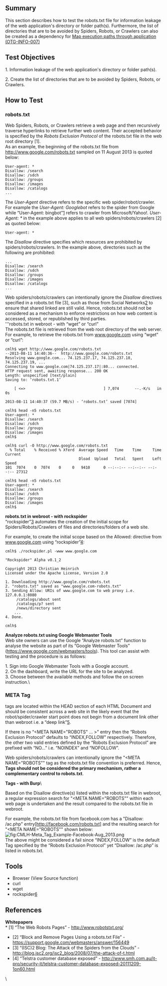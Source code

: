 Summary
-------

This section describes how to test the robots.txt file for information leakage of the web application's directory or folder path(s). Furthermore, the list of directories that are to be avoided by Spiders, Robots, or Crawlers can also be created as a dependency for [Map execution paths through application (OTG-INFO-007)](Map_execution_paths_through_application_(OTG-INFO-007) "wikilink")

Test Objectives
---------------

1\. Information leakage of the web application's directory or folder path(s).

2\. Create the list of directories that are to be avoided by Spiders, Robots, or Crawlers.

How to Test
-----------

### robots.txt

Web Spiders, Robots, or Crawlers retrieve a web page and then recursively traverse hyperlinks to retrieve further web content. Their accepted behavior is specified by the *Robots Exclusion Protocol* of the robots.txt file in the web root directory \[1\].\
As an example, the beginning of the robots.txt file from <http://www.google.com/robots.txt> sampled on 11 August 2013 is quoted below:

    User-agent: *
    Disallow: /search
    Disallow: /sdch
    Disallow: /groups
    Disallow: /images
    Disallow: /catalogs
    ...

The *User-Agent* directive refers to the specific web spider/robot/crawler. For example the *User-Agent: Googlebot* refers to the spider from Google while “User-Agent: bingbot”[1](http://www.bing.com/blogs/site_blogs/b/webmaster/archive/2010/06/28/bing-crawler-bingbot-on-the-horizon.aspx) refers to crawler from Microsoft/Yahoo!. *User-Agent: \** in the example above applies to all web spiders/robots/crawlers \[2\] as quoted below:

    User-agent: *

The *Disallow* directive specifies which resources are prohibited by spiders/robots/crawlers. In the example above, directories such as the following are prohibited:

    ... 
    Disallow: /search
    Disallow: /sdch
    Disallow: /groups
    Disallow: /images
    Disallow: /catalogs
    ...

Web spiders/robots/crawlers can intentionally ignore the *Disallow* directives specified in a robots.txt file \[3\], such as those from Social Networks[2](https://www.htbridge.com/news/social_networks_can_robots_violate_user_privacy.html) to ensure that shared linked are still valid. Hence, robots.txt should not be considered as a mechanism to enforce restrictions on how web content is accessed, stored, or republished by third parties.\
'''robots.txt in webroot - with “wget” or “curl”\
The robots.txt file is retrieved from the web root directory of the web server. For example, to retrieve the robots.txt from www.google.com using “wget” or “curl”:

    cmlh$ wget http://www.google.com/robots.txt
    --2013-08-11 14:40:36--  http://www.google.com/robots.txt
    Resolving www.google.com... 74.125.237.17, 74.125.237.18, 74.125.237.19, ...
    Connecting to www.google.com|74.125.237.17|:80... connected.
    HTTP request sent, awaiting response... 200 OK
    Length: unspecified [text/plain]
    Saving to: ‘robots.txt.1’

        [ <=>                                   ] 7,074       --.-K/s   in 0s      

    2013-08-11 14:40:37 (59.7 MB/s) - ‘robots.txt’ saved [7074]

    cmlh$ head -n5 robots.txt
    User-agent: *
    Disallow: /search
    Disallow: /sdch
    Disallow: /groups
    Disallow: /images
    cmlh$ 

    cmlh$ curl -O http://www.google.com/robots.txt
      % Total    % Received % Xferd  Average Speed   Time    Time     Time  Current
                                     Dload  Upload   Total   Spent    Left  Speed
    101  7074    0  7074    0     0   9410      0 --:--:-- --:--:-- --:--:-- 27312

    cmlh$ head -n5 robots.txt
    User-agent: *
    Disallow: /search
    Disallow: /sdch
    Disallow: /groups
    Disallow: /images
    cmlh$ 

**robots.txt in webroot - with rockspider**\
“rockspider”[3](https://github.com/cmlh/rockspider/releases) automates the creation of the initial scope for Spiders/Robots/Crawlers of files and directories/folders of a web site.

For example, to create the initial scope based on the Allowed: directive from www.google.com using “rockspider”[4](https://github.com/cmlh/rockspider/releases):

    cmlh$ ./rockspider.pl -www www.google.com

    "Rockspider" Alpha v0.1_2

    Copyright 2013 Christian Heinrich
    Licensed under the Apache License, Version 2.0

    1. Downloading http://www.google.com/robots.txt
    2. "robots.txt" saved as "www.google.com-robots.txt"
    3. Sending Allow: URIs of www.google.com to web proxy i.e. 127.0.0.1:8080
         /catalogs/about sent
         /catalogs/p? sent
         /news/directory sent
        ...
    4. Done.

    cmlh$

**Analyze robots.txt using Google Webmaster Tools**\
Web site owners can use the Google “Analyze robots.txt” function to analyse the website as part of its “Google Webmaster Tools” (https://www.google.com/webmasters/tools). This tool can assist with testing and the procedure is as follows:

1\. Sign into Google Webmaster Tools with a Google account.\
2. On the dashboard, write the URL for the site to be analyzed.\
3. Choose between the available methods and follow the on screen instruction.\

### META Tag

<META> tags are located within the HEAD section of each HTML Document and should be consistent across a web site in the likely event that the robot/spider/crawler start point does not begin from a document link other than webroot i.e. a “deep link”[5](http://en.wikipedia.org/wiki/Deep_linking).

If there is no “<META NAME="ROBOTS" ... >” entry then the “Robots Exclusion Protocol” defaults to “INDEX,FOLLOW” respectively. Therefore, the other two valid entries defined by the “Robots Exclusion Protocol” are prefixed with “NO...” i.e. “NOINDEX” and “NOFOLLOW”.

Web spiders/robots/crawlers can intentionally ignore the "<META NAME="ROBOTS"" tag as the robots.txt file convention is preferred.  Hence, <b><META> Tags should not be considered the primary mechanism, rather a complementary control to robots.txt</b>.

**<META> Tags - with Burp**\

Based on the Disallow directive(s) listed within the robots.txt file in webroot, a regular expression search for "<META NAME="ROBOTS"" within each web page is undertaken and the result compared to the robots.txt file in webroot.


For example, the robots.txt file from facebook.com has a "Disallow: /ac.php" entry[http://facebook.com/robots.txt] and the resulting search for "<META NAME="ROBOTS"" shown below:
<br> ![](CMLH-Meta_Tag_Example-Facebook-Aug_2013.png "fig:CMLH-Meta_Tag_Example-Facebook-Aug_2013.png")\
The above might be considered a fail since “INDEX,FOLLOW” is the default <META> Tag specified by the “Robots Exclusion Protocol” yet “Disallow: /ac.php” is listed in robots.txt.

Tools
-----

-   Browser (View Source function)
-   curl
-   wget
-   rockspider[6](https://github.com/cmlh/rockspider/releases)

References
----------

**Whitepapers**\
\* \[1\] “The Web Robots Pages” - <http://www.robotstxt.org/>

-   \[2\] “Block and Remove Pages Using a robots.txt File” - <https://support.google.com/webmasters/answer/156449>
-   \[3\] “(ISC)2 Blog: The Attack of the Spiders from the Clouds” - <http://blog.isc2.org/isc2_blog/2008/07/the-attack-of-t.html>
-   \[4\] “Telstra customer database exposed” - <http://www.smh.com.au/it-pro/security-it/telstra-customer-database-exposed-20111209-1on60.html>

\

